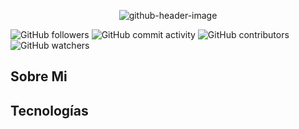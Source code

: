 <div align="center">

![github-header-image](https://github.com/user-attachments/assets/5b3b6c36-33c7-4be2-aa48-163c77a297ce)

</div>

![GitHub followers](https://img.shields.io/github/followers/Scarlat2902)
![GitHub commit activity](https://img.shields.io/github/commit-activity/m/Scarlat2902/Scarlat2902)
![GitHub contributors](https://img.shields.io/github/contributors/Scarlat2902/Scarlat2902)
![GitHub watchers](https://img.shields.io/github/watchers/Scarlat2902/Scarlat2902)

## Sobre Mi

<p>

  
</p>

## Tecnologías

<p>
  
</p>
<!--
**Scarlat2902/Scarlat2902** is a ✨ _special_ ✨ repository because its `README.md` (this file) appears on your GitHub profile.

Here are some ideas to get you started:

- 🔭 I’m currently working on ...
- 🌱 I’m currently learning ...
- 👯 I’m looking to collaborate on ...
- 🤔 I’m looking for help with ...
- 💬 Ask me about ...
- 📫 How to reach me: ...
- 😄 Pronouns: ...
- ⚡ Fun fact: ...
-->
